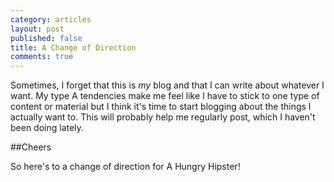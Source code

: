 ```yaml
---
category: articles
layout: post
published: false
title: A Change of Direction
comments: true
---
```


Sometimes, I forget that this is _my_ blog and that I can write about whatever I want. My type A tendencies make me feel like I have to stick to one type of content or material but I think it's time to start blogging about the things I actually want to. This will probably help me regularly post, which I haven't been doing lately.

##Cheers

So here's to a change of direction for A Hungry Hipster!
